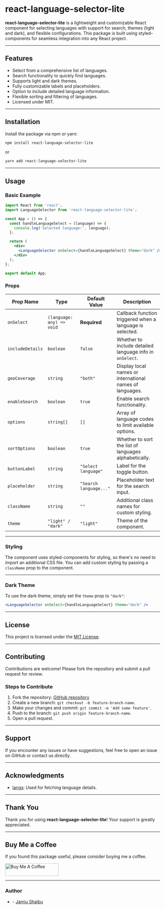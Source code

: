 # react-language-selector-lite

**react-language-selector-lite** is a lightweight and customizable React component for selecting languages with support for search, themes (light and dark), and flexible configurations. This package is built using styled-components for seamless integration into any React project.

---

## Features

- Select from a comprehensive list of languages.
- Search functionality to quickly find languages.
- Supports light and dark themes.
- Fully customizable labels and placeholders.
- Option to include detailed language information.
- Flexible sorting and filtering of languages.
- Licensed under MIT.

---

## Installation

Install the package via npm or yarn:

```bash
npm install react-language-selector-lite
```

or

```bash
yarn add react-language-selector-lite
```

---

## Usage

### Basic Example

```jsx
import React from 'react';
import LanguageSelector from 'react-language-selector-lite';

const App = () => {
  const handleLanguageSelect = (language) => {
    console.log('Selected language:', language);
  };

  return (
    <div>
      <LanguageSelector onSelect={handleLanguageSelect} theme="dark" />
    </div>
  );
};

export default App;
```

### Props

| Prop Name       | Type                           | Default Value        | Description                                                 |
|-----------------|--------------------------------|----------------------|-------------------------------------------------------------|
| `onSelect`      | `(language: any) => void`      | **Required**         | Callback function triggered when a language is selected.    |
| `includeDetails`| `boolean`                      | `false`              | Whether to include detailed language info in `onSelect`.    |
| `geoCoverage`   | `string`                       | `"both"`             | Display local names or international names of languages.    |
| `enableSearch`  | `boolean`                      | `true`               | Enable search functionality.                                |
| `options`       | `string[]`                     | `[]`                 | Array of language codes to limit available options.         |
| `sortOptions`   | `boolean`                      | `true`               | Whether to sort the list of languages alphabetically.       |
| `buttonLabel`   | `string`                       | `"Select language"`  | Label for the toggle button.                                |
| `placeholder`   | `string`                       | `"Search language..."` | Placeholder text for the search input.                      |
| `className`     | `string`                       | `""`                 | Additional class names for custom styling.                  |
| `theme`         | `"light" / "dark"`             | `"light"`            | Theme of the component.                                     |

---

### Styling

The component uses styled-components for styling, so there's no need to import an additional CSS file. You can add custom styling by passing a `className` prop to the component.

---

### Dark Theme

To use the dark theme, simply set the `theme` prop to `"dark"`:

```jsx
<LanguageSelector onSelect={handleLanguageSelect} theme="dark" />
```

---

## License

This project is licensed under the [MIT License](LICENSE).

---

## Contributing

Contributions are welcome! Please fork the repository and submit a pull request for review.

### Steps to Contribute

1. Fork the repository: [GitHub repository](https://github.com/JamiuShaibu/react-language-selector-lite)
2. Create a new branch: `git checkout -b feature-branch-name`.
3. Make your changes and commit: `git commit -m 'Add some feature'`.
4. Push to the branch: `git push origin feature-branch-name`.
5. Open a pull request.

---

## Support

If you encounter any issues or have suggestions, feel free to open an issue on GitHub or contact us directly.

---

## Acknowledgments

- [langs](https://www.npmjs.com/package/langs): Used for fetching language details.

---

## Thank You

Thank you for using **react-language-selector-lite**! Your support is greatly appreciated.

---

## Buy Me a Coffee

If you found this package useful, please consider buying me a coffee.

<a href="https://www.buymeacoffee.com/jamiushaib5" target="_blank"><img src="https://cdn.buymeacoffee.com/buttons/default-orange.png" alt="Buy Me A Coffee" height="41" width="174"></a>

---

### Author

- **<NAME>** - [Jamiu Shaibu](https://github.com/JamiuShaibu)
